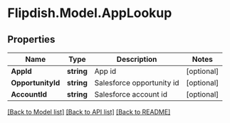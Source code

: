 # Flipdish.Model.AppLookup
## Properties

Name | Type | Description | Notes
------------ | ------------- | ------------- | -------------
**AppId** | **string** | App id | [optional] 
**OpportunityId** | **string** | Salesforce opportunity id | [optional] 
**AccountId** | **string** | Salesforce account id | [optional] 

[[Back to Model list]](../README.md#documentation-for-models) [[Back to API list]](../README.md#documentation-for-api-endpoints) [[Back to README]](../README.md)

